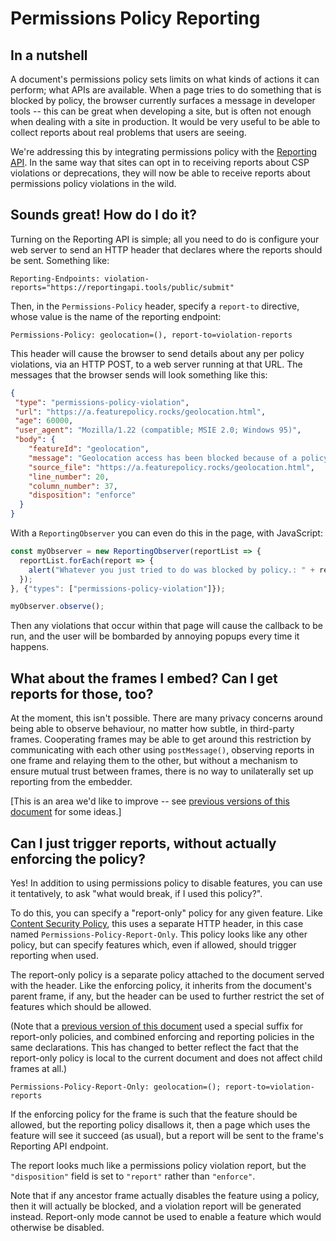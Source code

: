 Permissions Policy Reporting
============================

In a nutshell
-------------

A document's permissions policy sets limits on what kinds of actions it can
perform; what APIs are available. When a page tries to do something that is
blocked by policy, the browser currently surfaces a message in developer
tools -- this can be great when developing a site, but is often not enough
when dealing with a site in production. It would be very useful to be able to
collect reports about real problems that users are seeing.

We're addressing this by integrating permissions policy with the
[Reporting API](https://w3c.github.io/reporting/). In the same way that sites
can opt in to receiving reports about CSP violations or deprecations, they will
now be able to receive reports about permissions policy violations in the wild.

Sounds great! How do I do it?
-------------

Turning on the Reporting API is simple; all you need to do is configure your
web server to send an HTTP header that declares where the reports should be
sent. Something like:

```http
Reporting-Endpoints: violation-reports="https://reportingapi.tools/public/submit"
```

Then, in the `Permissions-Policy` header, specify a `report-to` directive, whose
value is the name of the reporting endpoint:

```http
Permissions-Policy: geolocation=(), report-to=violation-reports
```

This header will cause the browser to send details about any per policy
violations, via an HTTP POST, to a web server running at that URL. The messages
that the browser sends will look something like this:

```json
{
 "type": "permissions-policy-violation",
 "url": "https://a.featurepolicy.rocks/geolocation.html",
 "age": 60000,
 "user_agent": "Mozilla/1.22 (compatible; MSIE 2.0; Windows 95)",
 "body": {
    "featureId": "geolocation",
    "message": "Geolocation access has been blocked because of a policy applied to the current document. See https://goo.gl/EuHzyv for more details.",
    "source_file": "https://a.featurepolicy.rocks/geolocation.html",
    "line_number": 20,
    "column_number": 37,
    "disposition": "enforce"
  }
}
```

With a `ReportingObserver` you can even do this in the page, with
JavaScript:

```javascript
const myObserver = new ReportingObserver(reportList => {
  reportList.forEach(report => {
    alert("Whatever you just tried to do was blocked by policy.: " + report.body.featureId);
  });
}, {"types": ["permissions-policy-violation"]});

myObserver.observe();
```

Then any violations that occur within that page will cause the callback to be
run, and the user will be bombarded by annoying popups every time it happens.

What about the frames I embed? Can I get reports for those, too?
-------------

At the moment, this isn't possible. There are many privacy concerns around being
able to observe behaviour, no matter how subtle, in third-party frames.
Cooperating frames may be able to get around this restriction by communicating
with each other using `postMessage()`, observing reports in one frame and relaying
them to the other, but without a mechanism to ensure mutual trust between frames,
there is no way to unilaterally set up reporting from the embedder.

[This is an area we'd like to improve -- see [previous versions of this document](https://github.com/WICG/feature-policy/blob/ea8085c74eef65de8eef81c1e23c1980497a7ed7/reporting.md) for some ideas.]

Can I just trigger reports, without actually enforcing the policy?
-------------

Yes! In addition to using permissions policy to disable features, you can use it
tentatively, to ask "what would break, if I used this policy?".

To do this, you can specify a "report-only" policy for any given feature. Like
[Content Security Policy](https://w3c.github.io/webappsec-csp/#cspro-header),
this uses a separate HTTP header, in this case named `Permissions-Policy-Report-Only`.
This policy looks like any other policy, but can specify features which, even if
allowed, should trigger reporting when used.

The report-only policy is a separate policy attached to the document served with
the header. Like the enforcing policy, it inherits from the document's parent
frame, if any, but the header can be used to further restrict the set of features
which should be allowed.

(Note that a [previous version of this document](https://github.com/WICG/feature-policy/blob/670fe1b4b7d12752f307fd9eecccb6558b0b0d83/reporting.md) used a special
suffix for report-only policies, and combined enforcing and reporting policies in
the same declarations. This has changed to better reflect the fact that the
report-only policy is local to the current document and does not affect child
frames at all.)

```http
Permissions-Policy-Report-Only: geolocation=(); report-to=violation-reports
```

If the enforcing policy for the frame is such that the feature should be allowed,
but the reporting policy disallows it, then a page which uses the feature will see it
succeed (as usual), but a report will be sent to the frame's Reporting API endpoint.

The report looks much like a permissions policy violation report, but the
`"disposition"` field is set to `"report"` rather than `"enforce"`.

Note that if any ancestor frame actually disables the feature using a policy,
then it will actually be blocked, and a violation report will be generated
instead. Report-only mode cannot be used to enable a feature which would
otherwise be disabled.
